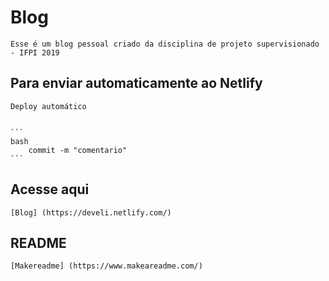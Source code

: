 # Blog 

	Esse é um blog pessoal criado da disciplina de projeto supervisionado - IFPI 2019

## Para enviar automaticamente ao Netlify

	Deploy automático


	``` 
	bash 
		commit -m "comentario"
	```


## Acesse aqui
	[Blog] (https://develi.netlify.com/)

## README
	[Makereadme] (https://www.makeareadme.com/)